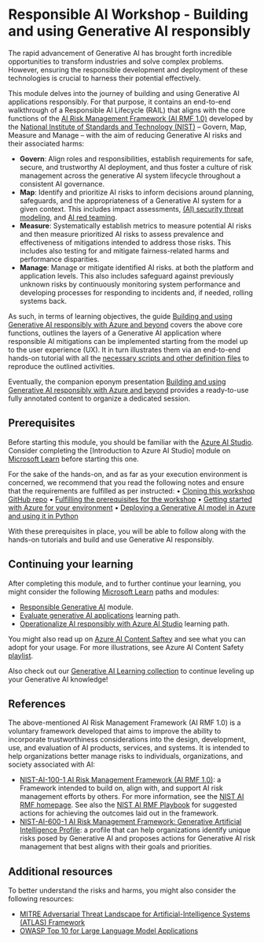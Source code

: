 # Responsible AI Workshop - Building and using Generative AI responsibly

The rapid advancement of Generative AI has brought forth incredible opportunities to transform industries and solve complex problems. However, ensuring the responsible development and deployment of these technologies is crucial to harness their potential effectively.

This module delves into the journey of building and using Generative AI applications responsibly. For that purpose, it contains an end-to-end walkthrough of a Responsible AI Lifecycle (RAIL) that aligns with the core functions of the [AI Risk Management Framework (AI RMF 1.0)](https://www.nist.gov/itl/ai-risk-management-framework) developed by the [National Institute of Standards and Technology (NIST)](https://www.nist.gov/) – Govern, Map, Measure and Manage – with the aim of reducing Generative AI risks and their associated harms:
* **Govern**: Align roles and responsibilities, establish requirements for safe, secure, and trustworthy AI deployment, and thus foster a culture of risk management across the generative AI system lifecycle throughout a consistent AI governance. 
* **Map**: Identify and prioritize AI risks to inform decisions around planning, safeguards, and the appropriateness of a Generative AI system for a given context. This includes impact assessments, [(AI) security threat modeling](https://learn.microsoft.com/en-us/ai/playbook/capabilities/model-development/adversarial-ml-threat-modeling), and [AI red teaming](https://learn.microsoft.com/en-us/security/ai-red-team/). 
* **Measure**: Systematically establish metrics to measure potential AI risks and then measure prioritized AI risks to assess prevalence and effectiveness of mitigations intended to address those risks. This includes also testing for and mitigate fairness-related harms and performance disparities.
* **Manage**: Manage or mitigate identified AI risks. at both the platform and application levels. This also includes safeguard against previously unknown risks by continuously monitoring system performance and developing processes for responding to incidents and, if needed, rolling systems back.

As such, in terms of learning objectives, the guide [Building and using Generative AI responsibly with Azure and beyond](https://github.com/microsoft/responsible-ai-workshop/blob/main/gen-ai-tooling-tutorials/docs/buildling-and-using-gen-ai-responsibly.docx) covers the above core functions, outlines the layers of a Generative AI application where responsible AI mitigations can be implemented starting from the model up to the user experience (UX). It in turn illustrates them via an end-to-end hands-on tutorial with all the  [necessary scripts and other definition files](https://github.com/microsoft/responsible-ai-workshop/blob/main/gen-ai-tooling-tutorials/hands-on-tutorials/) to reproduce the outlined activities.

Eventually, the companion eponym presentation [Building and using Generative AI responsibly with Azure and beyond](https://github.com/microsoft/responsible-ai-workshop/blob/main/gen-ai-tooling-tutorials/ppts/building-and-using-gen-ai-responsibly.pptx) provides a ready-to-use fully annotated content to organize a dedicated session.

## Prerequisites

Before starting this module, you should be familiar with the [Azure AI Studio](https://azure.microsoft.com/en-us/products/ai-studio/). Consider completing the [Introduction to Azure AI Studio] module on [Microsoft Learn](https://docs.microsoft.com/en-us/learn/) before starting this one.

For the sake of the hands-on, and as far as your execution environment is concerned, we recommend that you read the following notes and ensure that the requirements are fulfilled as per instructed:
•	[Cloning this workshop GitHub repo](https://github.com/microsoft/responsible-ai-workshop/blob/main/perequisites/cloning-the-repo.md)
•	[Fulfilling the prerequisites for the workshop](https://github.com/microsoft/responsible-ai-workshop/blob/main/perequisites/fulfilling-prerequisites.md)
•	[Getting started with Azure for your environment](https://github.com/microsoft/responsible-ai-workshop/blob/main/perequisites/getting-started-with-azure.md) 
•	[Deploying a Generative AI model in Azure and using it in Python](https://github.com/microsoft/responsible-ai-workshop/blob/main/perequisites/deploying-a-model-in-Azure-and-using-it-in-python.md)

With these prerequisites in place, you will be able to follow along with the hands-on tutorials and build and use Generative AI responsibly.

## Continuing your learning

After completing this module, and to further continue your learning, you might consider the following [Microsoft Learn](https://docs.microsoft.com/en-us/learn/) paths and modules:
* [Responsible Generative AI](https://learn.microsoft.com/en-us/training/modules/responsible-ai-studio/) module.
* [Evaluate generative AI applications](https://learn.microsoft.com/en-us/training/paths/evaluate-generative-ai-apps/) learning path.
* [Operationalize AI responsibly with Azure AI Studio](https://learn.microsoft.com/en-us/training/paths/operationalize-ai-responsibly/) learning path.

You might also read up on [Azure AI Content Saftey](https://learn.microsoft.com/en-us/azure/ai-services/content-safety/) and see what you can adopt for your usage. For more illustrations, see Azure AI Content Safety [playlist](https://www.youtube.com/playlist?list=PLlrxD0HtieHjaQ9bJjyp1T7FeCbmVcPkQ).

Also check out our [Generative AI Learning collection](https://learn.microsoft.com/en-us/collections/zpy7c8zmq6ky0z?WT.mc_id=academic-105485-koreyst) to continue leveling up your Generative AI knowledge!

## References
The above-mentioned AI Risk Management Framework (AI RMF 1.0) is a voluntary framework developed that aims to improve the ability to incorporate trustworthiness considerations into the design, development, use, and evaluation of AI products, services, and systems. It is intended to help organizations better manage risks to individuals, organizations, and society associated with AI:
* [NIST-AI-100-1 AI Risk Management Framework (AI RMF 1.0)](https://www.nist.gov/itl/ai-risk-management-framework): a Framework intended to build on, align with, and support AI risk management efforts by others. For more information, see the [NIST AI RMF homepage](https://www.nist.gov/itl/ai-risk-management-framework). See also the [NIST AI RMF Playbook](https://airc.nist.gov/AI_RMF_Knowledge_Base/Playbook) for suggested actions for achieving the outcomes laid out in the framework.
* [NIST-AI-600-1 AI Risk Management Framework: Generative Artificial Intelligence Profile](https://doi.org/10.6028/NIST.AI.600-1): a profile that can help organizations identify unique risks posed by Generative AI and proposes actions for Generative AI risk management that best aligns with their goals and priorities.

## Additional resources
To better understand the risks and harms, you might also consider the following resources:
* [MITRE Adversarial Threat Landscape for Artificial-Intelligence Systems (ATLAS) Framework](https://atlas.mitre.org/matrices/ATLAS)
* [OWASP Top 10 for Large Language Model Applications](https://owasp.org/www-project-top-10-for-large-language-model-applications/)
